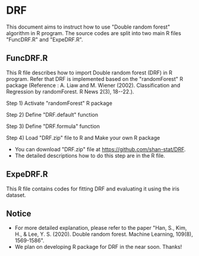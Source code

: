 # DRF
This document aims to instruct how to use "Double random forest" algorithm in R program. The source codes are split into two main R files "FuncDRF.R" and "ExpeDRF.R".

## FuncDRF.R
This R file describes how to import Double random forest (DRF) in R program. Refer that DRF is implemented based on the "randomForest" R package (Reference : A. Liaw and M. Wiener (2002). Classification and Regression by randomForest. R News 2(3), 18--22.).

Step 1) Activate "randomForest" R package 

Step 2) Define "DRF.default" function

Step 3) Define "DRF.formula" function

Step 4) Load "DRF.zip" file to R and Make your own R package 
- You can download "DRF.zip" file at https://github.com/shan-stat/DRF.
- The detailed descriptions how to do this step are in the R file.

## ExpeDRF.R
This R file contains codes for fitting DRF and evaluating it using the iris dataset.

## Notice
- For more detailed explanation, please refer to the paper "Han, S., Kim, H., & Lee, Y. S. (2020). Double random forest. Machine Learning, 109(8), 1569-1586". 
- We plan on developing R package for DRF in the near soon. Thanks!
